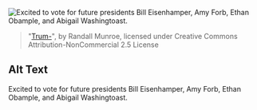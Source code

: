 ![Excited to vote for future presidents Bill Eisenhamper, Amy Forb, Ethan Obample, and Abigail Washingtoast.](https://imgs.xkcd.com/comics/trum.png)
> "[Trum-](https://xkcd.com/2046/)", by Randall Munroe, licensed under Creative Commons Attribution-NonCommercial 2.5 License

## Alt Text
Excited to vote for future presidents Bill Eisenhamper, Amy Forb, Ethan Obample, and Abigail Washingtoast.
